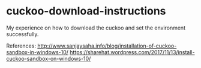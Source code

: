 # cuckoo-download-instructions
My experience on how to download the cuckoo and set the environment successfully.

References:
http://www.sanjaysaha.info/blog/installation-of-cuckoo-sandbox-in-windows-10/
https://sharehat.wordpress.com/2017/11/13/install-cuckoo-sandbox-on-windows-10/


